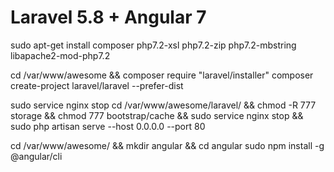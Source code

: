 # Laravel 5.8 + Angular 7

sudo apt-get install composer php7.2-xsl php7.2-zip php7.2-mbstring libapache2-mod-php7.2

cd /var/www/awesome &&
composer require "laravel/installer"
composer create-project laravel/laravel --prefer-dist

sudo service nginx stop 
cd /var/www/awesome/laravel/ && chmod -R 777 storage && chmod 777 bootstrap/cache && sudo service nginx stop && sudo php artisan serve  --host 0.0.0.0 --port 80

cd /var/www/awesome/ && mkdir angular && cd angular
sudo npm install -g @angular/cli
